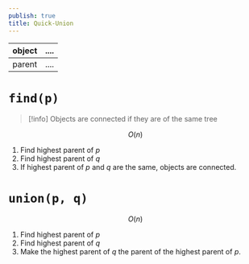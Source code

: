 ```yaml
---
publish: true
title: Quick-Union
---
```


| object | .... |
| ------ | ---- |
| parent | .... |

# ``find(p)``

> [!info] Objects are connected if they are of the same tree

$$ O(n)$$
1. Find highest parent of $p$
2. Find highest parent of $q$
3. If highest parent of $p$ and $q$ are the same, objects are connected.

# ``union(p, q)``


$$ O(n) $$
1. Find highest parent of $p$
2. Find highest parent of $q$
3. Make the highest parent of $q$ the parent of the highest parent of $p$.